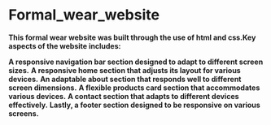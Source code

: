 # Formal_wear_website
**This formal wear website was built through the use of html and css.Key aspects of the website includes:**

**A responsive navigation bar section designed to adapt to different screen sizes.**
**A responsive home section that adjusts its layout for various devices.**
**An adaptable about section that responds well to different screen dimensions.**
**A flexible products card section that accommodates various devices.**
**A contact section that adapts to different devices effectively.**
**Lastly, a footer section designed to be responsive on various screens.**

